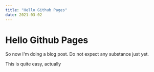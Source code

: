 ```yaml
---
title: "Hello Github Pages"
date: 2021-03-02
---
```

# Hello Github Pages

So now I'm doing a blog post. Do not expect any substance just yet.

This is quite easy, actually
